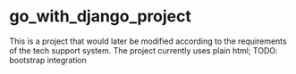go_with_django_project
=========================
This is a project that would later be modified according to the requirements of the tech support system. The project currently uses plain html; TODO: bootstrap integration

